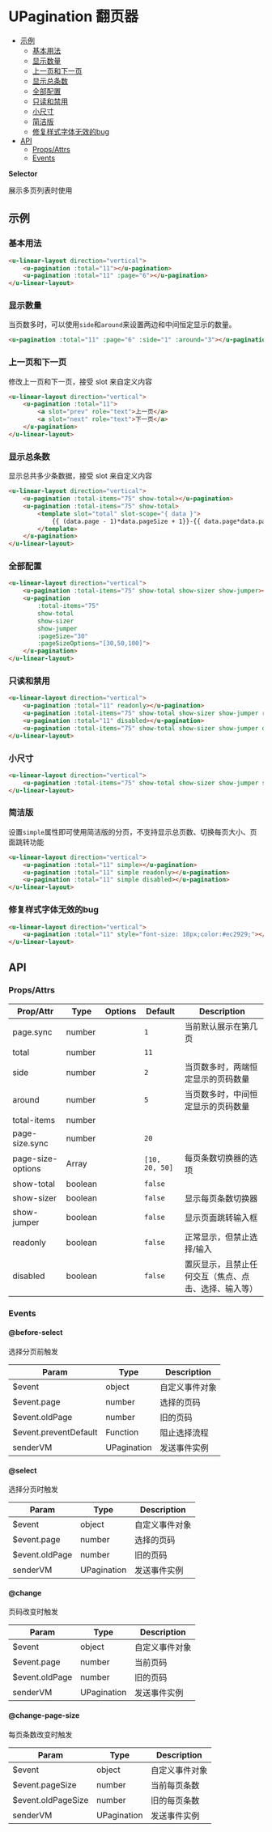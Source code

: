 <!-- 该 README.md 根据 api.yaml 和 docs/*.md 自动生成，为了方便在 GitHub 和 NPM 上查阅。如需修改，请查看源文件 -->

# UPagination 翻页器

- [示例](#示例)
    - [基本用法](#基本用法)
    - [显示数量](#显示数量)
    - [上一页和下一页](#上一页和下一页)
    - [显示总条数](#显示总条数)
    - [全部配置](#全部配置)
    - [只读和禁用](#只读和禁用)
    - [小尺寸](#小尺寸)
    - [简洁版](#简洁版)
    - [修复样式字体无效的bug](#修复样式字体无效的bug)
- [API]()
    - [Props/Attrs](#propsattrs)
    - [Events](#events)

**Selector**

展示多页列表时使用

## 示例
### 基本用法

``` html
<u-linear-layout direction="vertical">
    <u-pagination :total="11"></u-pagination>
    <u-pagination :total="11" :page="6"></u-pagination>
</u-linear-layout>
```

### 显示数量

当页数多时，可以使用`side`和`around`来设置两边和中间恒定显示的数量。

``` html
<u-pagination :total="11" :page="6" :side="1" :around="3"></u-pagination>
```

### 上一页和下一页

修改上一页和下一页，接受 slot 来自定义内容

``` html
<u-linear-layout direction="vertical">
    <u-pagination :total="11">
        <a slot="prev" role="text">上一页</a>
        <a slot="next" role="text">下一页</a>
    </u-pagination>
</u-linear-layout>
```

### 显示总条数

显示总共多少条数据，接受 slot 来自定义内容

``` html
<u-linear-layout direction="vertical">
    <u-pagination :total-items="75" show-total></u-pagination>
    <u-pagination :total-items="75" show-total>
        <template slot="total" slot-scope="{ data }">
            {{ (data.page - 1)*data.pageSize + 1}}-{{ data.page*data.pageSize}}条，共{{data.totalItems}}条
        </template>
    </u-pagination>
</u-linear-layout>
```

### 全部配置

``` html
<u-linear-layout direction="vertical">
    <u-pagination :total-items="75" show-total show-sizer show-jumper></u-pagination>
    <u-pagination
        :total-items="75"
        show-total
        show-sizer
        show-jumper
        :pageSize="30"
        :pageSizeOptions="[30,50,100]">
    </u-pagination>
</u-linear-layout>
```

### 只读和禁用

``` html
<u-linear-layout direction="vertical">
    <u-pagination :total="11" readonly></u-pagination>
    <u-pagination :total-items="75" show-total show-sizer show-jumper readonly></u-pagination>
    <u-pagination :total="11" disabled></u-pagination>
    <u-pagination :total-items="75" show-total show-sizer show-jumper disabled></u-pagination>
</u-linear-layout>
```

### 小尺寸

``` html
<u-linear-layout direction="vertical">
    <u-pagination :total-items="75" show-total show-sizer show-jumper size="small"></u-pagination>
</u-linear-layout>
```

### 简洁版

设置`simple`属性即可使用简洁版的分页，不支持显示总页数、切换每页大小、页面跳转功能

``` html
<u-linear-layout direction="vertical">
    <u-pagination :total="11" simple></u-pagination>
    <u-pagination :total="11" simple readonly></u-pagination>
    <u-pagination :total="11" simple disabled></u-pagination>
</u-linear-layout>
```

### 修复样式字体无效的bug

```html
<u-linear-layout direction="vertical">
    <u-pagination :total="11" style="font-size: 18px;color:#ec2929;"></u-pagination>
</u-linear-layout>
```

## API
### Props/Attrs

| Prop/Attr | Type | Options | Default | Description |
| --------- | ---- | ------- | ------- | ----------- |
| page.sync | number |  | `1` | 当前默认展示在第几页 |
| total | number |  | `11` |  |
| side | number |  | `2` | 当页数多时，两端恒定显示的页码数量 |
| around | number |  | `5` | 当页数多时，中间恒定显示的页码数量 |
| total-items | number |  |  |  |
| page-size.sync | number |  | `20` |  |
| page-size-options | Array |  | `[10, 20, 50]` | 每页条数切换器的选项 |
| show-total | boolean |  | `false` |  |
| show-sizer | boolean |  | `false` | 显示每页条数切换器 |
| show-jumper | boolean |  | `false` | 显示页面跳转输入框 |
| readonly | boolean |  | `false` | 正常显示，但禁止选择/输入 |
| disabled | boolean |  | `false` | 置灰显示，且禁止任何交互（焦点、点击、选择、输入等） |

### Events

#### @before-select

选择分页前触发

| Param | Type | Description |
| ----- | ---- | ----------- |
| $event | object | 自定义事件对象 |
| $event.page | number | 选择的页码 |
| $event.oldPage | number | 旧的页码 |
| $event.preventDefault | Function | 阻止选择流程 |
| senderVM | UPagination | 发送事件实例 |

#### @select

选择分页时触发

| Param | Type | Description |
| ----- | ---- | ----------- |
| $event | object | 自定义事件对象 |
| $event.page | number | 选择的页码 |
| $event.oldPage | number | 旧的页码 |
| senderVM | UPagination | 发送事件实例 |

#### @change

页码改变时触发

| Param | Type | Description |
| ----- | ---- | ----------- |
| $event | object | 自定义事件对象 |
| $event.page | number | 当前页码 |
| $event.oldPage | number | 旧的页码 |
| senderVM | UPagination | 发送事件实例 |

#### @change-page-size

每页条数改变时触发

| Param | Type | Description |
| ----- | ---- | ----------- |
| $event | object | 自定义事件对象 |
| $event.pageSize | number | 当前每页条数 |
| $event.oldPageSize | number | 旧的每页条数 |
| senderVM | UPagination | 发送事件实例 |

